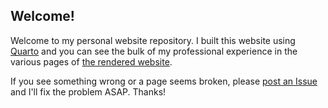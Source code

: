 ## Welcome!
  
Welcome to my personal website repository. I built this website using [Quarto](https://quarto.org/) and you can see the bulk of my professional experience in the various pages of [the rendered website](njlyon0.github.io/).

If you see something wrong or a page seems broken, please [post an Issue](https://github.com/njlyon0/njlyon0.github.io/issues) and I'll fix the problem ASAP. Thanks!